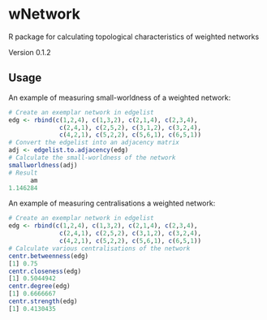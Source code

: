 # wNetwork
R package for calculating topological characteristics of weighted networks

Version 0.1.2

## Usage

An example of measuring small-worldness of a weighted network:
```R
# Create an exemplar network in edgelist
edg <- rbind(c(1,2,4), c(1,3,2), c(2,1,4), c(2,3,4), 
              c(2,4,1), c(2,5,2), c(3,1,2), c(3,2,4), 
              c(4,2,1), c(5,2,2), c(5,6,1), c(6,5,1))
# Convert the edgelist into an adjacency matrix
adj <- edgelist.to.adjacency(edg)
# Calculate the small-worldness of the network
smallworldness(adj)
# Result
      am 
1.146284 
```

An example of measuring centralisations a weighted network:
```R
# Create an exemplar network in edgelist
edg <- rbind(c(1,2,4), c(1,3,2), c(2,1,4), c(2,3,4), 
              c(2,4,1), c(2,5,2), c(3,1,2), c(3,2,4), 
              c(4,2,1), c(5,2,2), c(5,6,1), c(6,5,1))
# Calculate various centralisations of the network
centr.betweenness(edg)
[1] 0.75
centr.closeness(edg)
[1] 0.5044942
centr.degree(edg)
[1] 0.6666667
centr.strength(edg)
[1] 0.4130435
```
